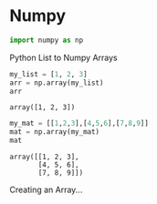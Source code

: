 
# Numpy


```python
import numpy as np
```

Python List to Numpy Arrays


```python
my_list = [1, 2, 3]
arr = np.array(my_list)
arr
```




    array([1, 2, 3])




```python
my_mat = [[1,2,3],[4,5,6],[7,8,9]]
mat = np.array(my_mat)
mat
```




    array([[1, 2, 3],
           [4, 5, 6],
           [7, 8, 9]])



Creating an Array...
